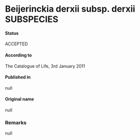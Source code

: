 # Beijerinckia derxii subsp. derxii SUBSPECIES

#### Status
ACCEPTED

#### According to
The Catalogue of Life, 3rd January 2011

#### Published in
null

#### Original name
null

### Remarks
null